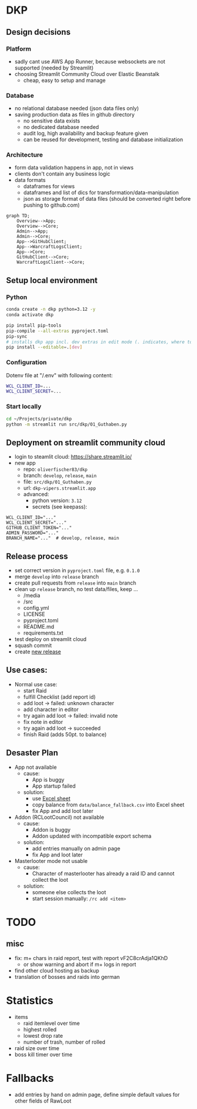 # DKP

## Design decisions

### Platform

- sadly cant use AWS App Runner, because websockets are not supported (needed by Streamlit)
- choosing Streamlit Community Cloud over Elastic Beanstalk
  - cheap, easy to setup and manage

### Database

- no relational database needed (json data files only)
- saving production data as files in github directory
  - no sensitive data exists
  - no dedicated database needed
  - audit log, high availability and backup feature given
  - can be reused for development, testing and database initialization

### Architecture

- form data validation happens in app, not in views
- clients don't contain any business logic
- data formats
  - dataframes for views
  - dataframes and list of dics for transformation/data-manipulation
  - json as storage format of data files (should be converted right before pushing to github.com)

```mermaid
graph TD;
    Overview-->App;
    Overview-->Core;
    Admin-->App;
    Admin-->Core;
    App-->GitHubClient;
    App-->WarcraftLogsClient;
    App-->Core;
    GitHubClient-->Core;
    WarcraftLogsClient-->Core;
```

## Setup local environment

### Python

```bash
conda create -n dkp python=3.12 -y
conda activate dkp

pip install pip-tools
pip-compile --all-extras pyproject.toml
pip-sync
# installs dkp app incl. dev extras in edit mode (. indicates, where to find the setup file)
pip install --editable=.[dev]
```

### Configuration

Dotenv file at "<workspace>/.env" with following content:

```bash
WCL_CLIENT_ID=...
WCL_CLIENT_SECRET=...
```

### Start locally

```bash
cd ~/Projects/private/dkp
python -m streamlit run src/dkp/01_Guthaben.py
```

## Deployment on streamlit community cloud

- login to steamlit cloud: https://share.streamlit.io/
- new app
  - repo: `oliverfischer83/dkp`
  - branch: `develop`, `release`, `main`
  - file: `src/dkp/01_Guthaben.py`
  - url: `dkp-vipers.streamlit.app`
  - advanced:
    - python version: `3.12`
    - secrets (see keepass):

```shell
WCL_CLIENT_ID="..."
WCL_CLIENT_SECRET="..."
GITHUB_CLIENT_TOKEN="..."
ADMIN_PASSWORD="..."
BRANCH_NAME="..."  # develop, release, main
```

## Release process

- set correct version in `pyproject.toml` file, e.g. `0.1.0`
- merge `develop` into `release` branch
- create pull requests from `release` into `main` branch
- clean up `release` branch, no test data/files, keep ...
  - /media
  - /src
  - config.yml
  - LICENSE
  - pyproject.toml
  - README.md
  - requirements.txt
- test deploy on streamlit cloud
- squash commit
- create [new release](https://github.com/oliverfischer83/dkp/releases/new)

## Use cases:

- Normal use case:
  - start Raid
  - fulfill Checklist (add report id)
  - add loot -> failed: unknown character
  - add character in editor
  - try again add loot -> failed: invalid note
  - fix note in editor
  - try again add loot -> succeeded
  - finish Raid (adds 50pt. to balance)

## Desaster Plan

- App not available
  - cause:
    - App is buggy
    - App startup failed
  - solution:
    - use [Excel sheet](https://docs.google.com/spreadsheets/d/1bVRMxiiKN4kWlpDF9bvVprsjm8ucpHJ1TYGSAuDFO2c/edit?usp=sharing)
    - copy balance from `data/balance_fallback.csv` into Excel sheet
    - fix App and add loot later
- Addon (RCLootCouncil) not available
  - cause:
    - Addon is buggy
    - Addon updated with incompatible export schema
  - solution:
    - add entries manually on admin page
    - fix App and loot later
- Masterlooter mode not usable
  - cause:
    - Character of masterlooter has already a raid ID and cannot collect the loot
  - solution:
    - someone else collects the loot
    - start session manually: `/rc add <item>`

# TODO

## misc

- fix: m+ chars in raid report, test with report vF2C8crAdja1QKhD
  - or show warning and abort if m+ logs in report
- find other cloud hosting as backup
- translation of bosses and raids into german

# Statistics

- items
  - raid itemlevel over time
  - highest rolled
  - lowest drop rate
  - number of trash, number of rolled
- raid size over time
- boss kill timer over time

# Fallbacks

- add entries by hand on admin page, define simple default values for other fields of RawLoot
